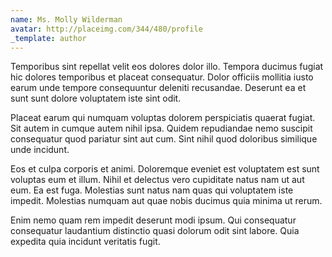 ```yaml
---
name: Ms. Molly Wilderman
avatar: http://placeimg.com/344/480/profile
_template: author
---
```

Temporibus sint repellat velit eos dolores dolor illo. Tempora ducimus fugiat hic dolores temporibus et placeat consequatur. Dolor officiis mollitia iusto earum unde tempore consequuntur deleniti recusandae. Deserunt ea et sunt sunt dolore voluptatem iste sint odit.
  
Placeat earum qui numquam voluptas dolorem perspiciatis quaerat fugiat. Sit autem in cumque autem nihil ipsa. Quidem repudiandae nemo suscipit consequatur quod pariatur sint aut cum. Sint nihil quod doloribus similique unde incidunt.
  
Eos et culpa corporis et animi. Doloremque eveniet est voluptatem est sunt voluptas eum et illum. Nihil et delectus vero cupiditate natus nam ut aut eum. Ea est fuga. Molestias sunt natus nam quas qui voluptatem iste impedit. Molestias numquam aut quae nobis ducimus quia minima ut rerum.
  
Enim nemo quam rem impedit deserunt modi ipsum. Qui consequatur consequatur laudantium distinctio quasi dolorum odit sint labore. Quia expedita quia incidunt veritatis fugit.
